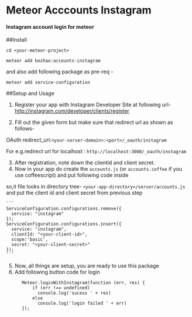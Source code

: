 # Meteor Acccounts Instagram
#### Instagram account login for meteor

##Install

`cd <your-meteor-project>`

`meteor add bozhao:accounts-instagram`

and also add following package as pre-req -

`meteor add service-configuration`


##Setup and Usage
1. Register your app with Instagram Developer Site at following url- http://instagram.com/developer/clients/register

2. Fill out the given form but make sure that redirect url as shown as follows-

  OAuth redirect_uri:`<your-server-domain>:<port>/_oauth/instagram`

  For e.g.redirect url for localhost : `http://localhost:3000/_oauth/instagram`

3. After registration, note down the clientid and client secret.
4. Now in your app do create the `accounts.js` (or `accounts.coffee` if you use coffeescript) and put following code inside

 so,it file looks in directory tree- `<your-app-directory>/server/accounts.js`  and put the client id and client secret from previous step

    ```
    ServiceConfiguration.configurations.remove({
      service: "instagram"
    });
    ServiceConfiguration.configurations.insert({
      service: "instagram",
      clientId: "<your-client-id>",
      scope:'basic',
      secret: "<your-client-secret>"
    });
    ```
5. Now, all things are setup, you are ready to use this package
6. Add following button code for login
```
      Meteor.loginWithInstagram(function (err, res) {
          if (err !== undefined)
            console.log('sucess ' + res)
          else
            console.log('login failed ' + err)
      });
```
